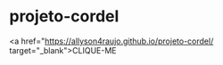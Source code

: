 # projeto-cordel

<a href="https://allyson4raujo.github.io/projeto-cordel/ target="_blank">CLIQUE-ME</a>
 
